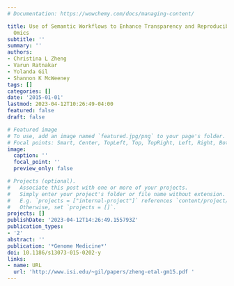 ```yaml
---
# Documentation: https://wowchemy.com/docs/managing-content/

title: Use of Semantic Workflows to Enhance Transparency and Reproducibility in Clinical
  Omics
subtitle: ''
summary: ''
authors:
- Christina L Zheng
- Varun Ratnakar
- Yolanda Gil
- Shannon K McWeeney
tags: []
categories: []
date: '2015-01-01'
lastmod: 2023-04-12T10:26:49-04:00
featured: false
draft: false

# Featured image
# To use, add an image named `featured.jpg/png` to your page's folder.
# Focal points: Smart, Center, TopLeft, Top, TopRight, Left, Right, BottomLeft, Bottom, BottomRight.
image:
  caption: ''
  focal_point: ''
  preview_only: false

# Projects (optional).
#   Associate this post with one or more of your projects.
#   Simply enter your project's folder or file name without extension.
#   E.g. `projects = ["internal-project"]` references `content/project/deep-learning/index.md`.
#   Otherwise, set `projects = []`.
projects: []
publishDate: '2023-04-12T14:26:49.155793Z'
publication_types:
- '2'
abstract: ''
publication: '*Genome Medicine*'
doi: 10.1186/s13073-015-0202-y
links:
- name: URL
  url: 'http://www.isi.edu/~gil/papers/zheng-etal-gm15.pdf '
---
```

